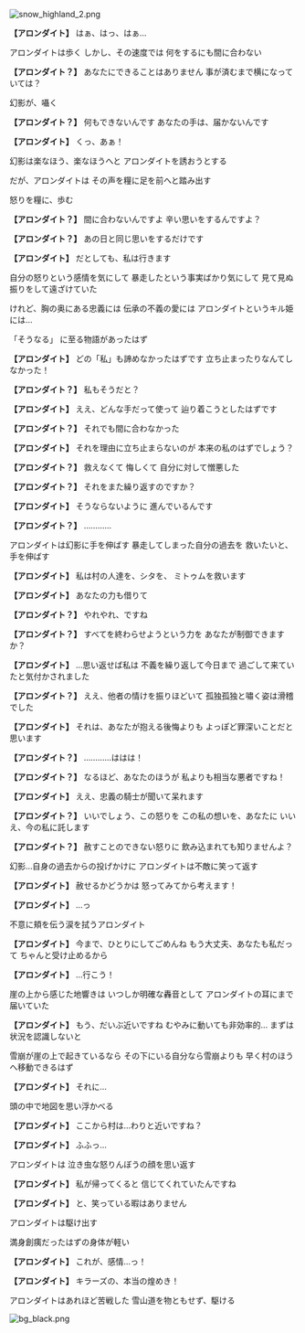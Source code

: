 
![snow_highland_2.png](../images/backgrounds/snow_highland_2.png)

**【アロンダイト】**
はぁ、はっ、はぁ…

アロンダイトは歩く
しかし、その速度では
何をするにも間に合わない

**【アロンダイト？】**
あなたにできることはありません
事が済むまで横になっていては？

幻影が、囁く

**【アロンダイト？】**
何もできないんです
あなたの手は、届かないんです

**【アロンダイト】**
くっ、あぁ！

幻影は楽なほう、楽なほうへと
アロンダイトを誘おうとする

だが、アロンダイトは
その声を糧に足を前へと踏み出す

怒りを糧に、歩む

**【アロンダイト？】**
間に合わないんですよ
辛い思いをするんですよ？

**【アロンダイト？】**
あの日と同じ思いをするだけです

**【アロンダイト】**
だとしても、私は行きます

自分の怒りという感情を気にして
暴走したという事実ばかり気にして
見て見ぬ振りをして遠ざけていた

けれど、胸の奥にある忠義には
伝承の不義の愛には
アロンダイトというキル姫には…

「そうなる」
に至る物語があったはず

**【アロンダイト】**
どの「私」も諦めなかったはずです
立ち止まったりなんてしなかった！

**【アロンダイト？】**
私もそうだと？

**【アロンダイト】**
ええ、どんな手だって使って
辿り着こうとしたはずです

**【アロンダイト？】**
それでも間に合わなかった

**【アロンダイト】**
それを理由に立ち止まらないのが
本来の私のはずでしょう？

**【アロンダイト？】**
救えなくて
悔しくて
自分に対して憎悪した

**【アロンダイト？】**
それをまた繰り返すのですか？

**【アロンダイト】**
そうならないように
進んでいるんです

**【アロンダイト？】**
…………

アロンダイトは幻影に手を伸ばす
暴走してしまった自分の過去を
救いたいと、手を伸ばす

**【アロンダイト】**
私は村の人達を、シタを、
ミトゥムを救います

**【アロンダイト】**
あなたの力も借りて

**【アロンダイト？】**
やれやれ、ですね

**【アロンダイト？】**
すべてを終わらせようという力を
あなたが制御できますか？

**【アロンダイト】**
…思い返せば私は
不義を繰り返して今日まで
過ごして来ていたと気付かされました

**【アロンダイト？】**
ええ、他者の情けを振りほどいて
孤独孤独と嘯く姿は滑稽でした

**【アロンダイト】**
それは、あなたが抱える後悔よりも
よっぽど罪深いことだと思います

**【アロンダイト？】**
…………ははは！

**【アロンダイト？】**
なるほど、あなたのほうが
私よりも相当な悪者ですね！

**【アロンダイト】**
ええ、忠義の騎士が聞いて呆れます

**【アロンダイト？】**
いいでしょう、この怒りを
この私の想いを、あなたに
いいえ、今の私に託します

**【アロンダイト？】**
赦すことのできない怒りに
飲み込まれても知りませんよ？

幻影…自身の過去からの投げかけに
アロンダイトは不敵に笑って返す

**【アロンダイト】**
赦せるかどうかは
怒ってみてから考えます！

**【アロンダイト】**
…っ

不意に頬を伝う涙を拭うアロンダイト

**【アロンダイト】**
今まで、ひとりにしてごめんね
もう大丈夫、あなたも私だって
ちゃんと受け止めるから

**【アロンダイト】**
…行こう！

崖の上から感じた地響きは
いつしか明確な轟音として
アロンダイトの耳にまで届いていた

**【アロンダイト】**
もう、だいぶ近いですね
むやみに動いても非効率的…
まずは状況を認識しないと

雪崩が崖の上で起きているなら
その下にいる自分なら雪崩よりも
早く村のほうへ移動できるはず

**【アロンダイト】**
それに…

頭の中で地図を思い浮かべる

**【アロンダイト】**
ここから村は…わりと近いですね？

**【アロンダイト】**
ふふっ…

アロンダイトは
泣き虫な怒りんぼうの顔を思い返す

**【アロンダイト】**
私が帰ってくると
信じてくれていたんですね

**【アロンダイト】**
と、笑っている暇はありません

アロンダイトは駆け出す

満身創痍だったはずの身体が軽い

**【アロンダイト】**
これが、感情…っ！

**【アロンダイト】**
キラーズの、本当の煌めき！

アロンダイトはあれほど苦戦した
雪山道を物ともせず、駆ける

![bg_black.png](../images/backgrounds/bg_black.png)
